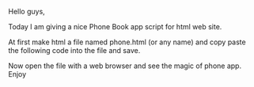 Hello guys, 

Today I am giving a nice Phone Book app script for html web site. 

At first make html a file named phone.html (or any name) and copy paste the following code into the file and save.

Now open the file with a web browser and see the magic of phone app. Enjoy 
